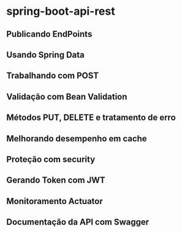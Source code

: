 # spring-boot-api-rest

## Publicando EndPoints

## Usando Spring Data

## Trabalhando com POST

## Validação com Bean Validation

## Métodos PUT, DELETE e tratamento de erro

## Melhorando desempenho em cache 
## Proteção com security
## Gerando Token com JWT
## Monitoramento Actuator
## Documentação da API com Swagger